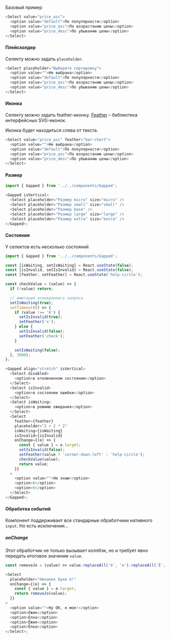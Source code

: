 Базовый пример

```js
<Select value="price_asc">
  <option value="default">По популярности</option>
  <option value="price_asc">По возрастанию цены</option>
  <option value="price_desc">По убыванию цены</option>
</Select>
```

#### Плейсхолдер

Селекту можно задать `placeholder`.

```js
<Select placeholder="Выберите сортировку">
  <option value="">Не выбрана</option>
  <option value="default">По популярности</option>
  <option value="price_asc">По возрастанию цены</option>
  <option value="price_desc">По убыванию цены</option>
</Select>
```

#### Иконка

Селекту можно задать feather-иконку. [Feather](https://feathericons.com/) – библиотека интерфейсных SVG-иконок.

Иконка будет находиться слева от текста.

```js
<Select value="price_asc" feather="bar-chart">
  <option value="">Не выбрана</option>
  <option value="default">По популярности</option>
  <option value="price_asc">По возрастанию цены</option>
  <option value="price_desc">По убыванию цены</option>
</Select>
```

#### Размер

```js
import { Gapped } from '../../components/Gapped';

<Gapped isVertical>
  <Select placeholder="Размер micro" size="micro" />
  <Select placeholder="Размер small" size="small" />
  <Select placeholder="Размер base" />
  <Select placeholder="Размер large" size="large" />
  <Select placeholder="Размер extra" size="extra" />
</Gapped>;
```

#### Состояния

У селектов есть несколько состояний

```js
import { Gapped } from '../../components/Gapped';

const [isWaiting, setIsWaiting] = React.useState(false);
const [isInvalid, setIsInvalid] = React.useState(false);
const [feather, setFeather] = React.useState('help-circle');

const checkValue = (value) => {
  if (!value) return;

  // имитация асинхронного запроса
  setIsWaiting(true);
  setTimeout(() => {
    if (value !== '6') {
      setIsInvalid(true);
      setFeather('x');
    } else {
      setIsInvalid(false);
      setFeather('check');
    }

    setIsWaiting(false);
  }, 3000);
};

<Gapped align="stretch" isVertical>
  <Select disabled>
    <option>в отключенном состоянии</option>
  </Select>
  <Select isInvalid>
    <option>в состоянии ошибки</option>
  </Select>
  <Select isWaiting>
    <option>в режиме ожидания</option>
  </Select>
  <Select
    feather={feather}
    placeholder="2 + 2 * 2"
    isWaiting={isWaiting}
    isInvalid={isInvalid}
    onChange={(e) => {
      const { value } = e.target;
      setIsInvalid(false);
      setFeather(value ? 'corner-down-left' : 'help-circle');
      checkValue(value);
      return value;
    }}
  >
    <option value="">Не знаю</option>
    <option>8</option>
    <option>6</option>
  </Select>
</Gapped>;
```

#### Обработка событий

Компонент поддерживает все стандарные обработчики нативного `input`. Но есть исключения...

##### onChange

Этот обработчик не только вызывает коллбэк, но и требует явно передать итоговое значение `value`.

```js
const removeJo = (value) => value.replaceAll('ё', 'е').replaceAll('Ё', 'Е');

<Select
  placeholder="Никаких букв ё!"
  onChange={(e) => {
    const { value } = e.target;
    return removeJo(value);
  }}
>
  <option value="">Ну ОК, е мое!</option>
  <option>Ежик</option>
  <option>Елка</option>
  <option>Ёжик</option>
  <option>Ёлка</option>
</Select>;
```
